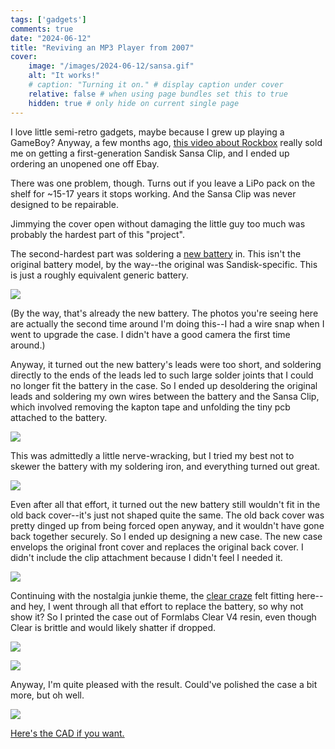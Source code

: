 ```yaml
---
tags: ['gadgets']
comments: true
date: "2024-06-12"
title: "Reviving an MP3 Player from 2007"
cover:
    image: "/images/2024-06-12/sansa.gif"
    alt: "It works!"
    # caption: "Turning it on." # display caption under cover
    relative: false # when using page bundles set this to true
    hidden: true # only hide on current single page
---
```


I love little semi-retro gadgets, maybe because I grew up playing a GameBoy? Anyway, a few months ago, [this video about Rockbox](https://youtu.be/Qw-VvGsYpSU?feature=shared) really sold me on getting a first-generation Sandisk Sansa Clip, and I ended up ordering an unopened one off Ebay.

There was one problem, though. Turns out if you leave a LiPo pack on the shelf for ~15-17 years it stops working. And the Sansa Clip was never designed to be repairable. 

Jimmying the cover open without damaging the little guy too much was probably the hardest part of this "project".

The second-hardest part was soldering a [new battery](https://www.ebay.com/itm/352098975054) in. This isn't the original battery model, by the way--the original was Sandisk-specific. This is just a roughly equivalent generic battery. 

![](/images/2024-06-12/sansaclip_apart.JPG)

(By the way, that's already the new battery. The photos you're seeing here are actually the second time around I'm doing this--I had a wire snap when I went to upgrade the case. I didn't have a good camera the first time around.)

Anyway, it turned out the new battery's leads were too short, and soldering directly to the ends of the leads led to such large solder joints that I could no longer fit the battery in the case. So I ended up desoldering the original leads and soldering my own wires between the battery and the Sansa Clip, which involved removing the kapton tape and unfolding the tiny pcb attached to the battery. 

![](/images/2024-06-12/sansaclip_soldering.JPG#figcaption"sdfs")

This was admittedly a little nerve-wracking, but I tried my best not to skewer the battery with my soldering iron, and everything turned out great.

![](/images/2024-06-12/sansaclip_check.JPG)

Even after all that effort, it turned out the new battery still wouldn't fit in the old back cover--it's just not shaped quite the same. The old back cover was pretty dinged up from being forced open anyway, and it wouldn't have gone back together securely. So I ended up designing a new case. The new case envelops the original front cover and replaces the original back cover. I didn't include the clip attachment because I didn't feel I needed it.

![](/images/2024-06-12/sansaclip_case_parts.JPG)

Continuing with the nostalgia junkie theme, the [clear craze](https://en.wikipedia.org/wiki/Clear_craze) felt fitting here--and hey, I went through all that effort to replace the battery, so why not show it? So I printed the case out of Formlabs Clear V4 resin, even though Clear is brittle and would likely shatter if dropped. 

![](/images/2024-06-12/sansaclip_case_front.JPG)

![](/images/2024-06-12/sansaclip_case_rear.JPG)

Anyway, I'm quite pleased with the result. Could've polished the case a bit more, but oh well.

![](/images/2024-06-12/sansa.gif#center)

[Here's the CAD if you want.](https://www.printables.com/model/911021-case-for-first-gen-sandisk-sansa-clip)
